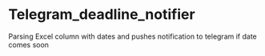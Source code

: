 # Telegram_deadline_notifier
Parsing Excel column with dates and pushes notification to telegram if date comes soon
